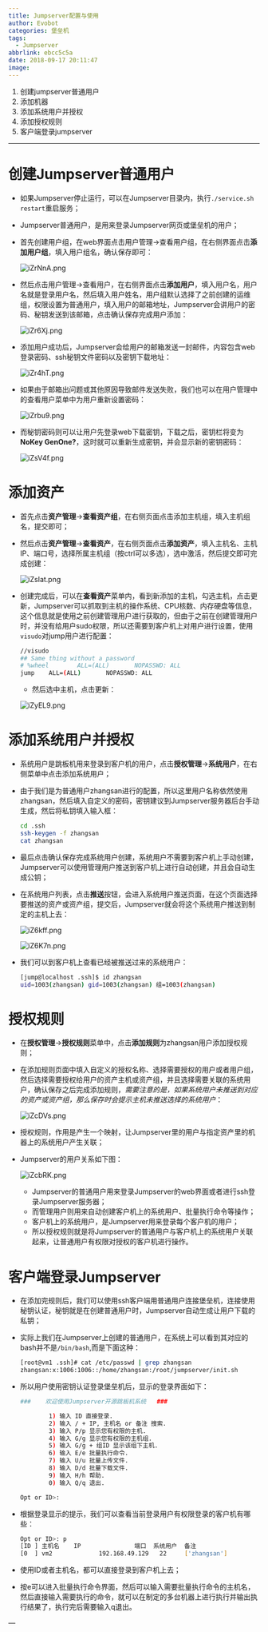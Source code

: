 ```yaml
---
title: Jumpserver配置与使用
author: Evobot
categories: 堡垒机
tags:
  - Jumpserver
abbrlink: ebcc5c5a
date: 2018-09-17 20:11:47
image:
---
```


1. 创建jumpserver普通用户
2. 添加机器
3. 添加系统用户并授权
4. 添加授权规则
5. 客户端登录jumpserver
<!--more-->
---

# 创建Jumpserver普通用户

- 如果Jumpserver停止运行，可以在Jumpserver目录内，执行`./service.sh restart`重启服务；

- Jumpserver普通用户，是用来登录Jumpserver网页或堡垒机的用户；

- 首先创建用户组，在web界面点击用户管理->查看用户组，在右侧界面点击**添加用户组**，填入用户组名，确认保存即可：

  ![iZrNnA.png](https://s1.ax1x.com/2018/09/17/iZrNnA.png)

- 然后点击用户管理->查看用户，在右侧界面点击**添加用户**，填入用户名，用户名就是登录用户名，然后填入用户姓名，用户组默认选择了之前创建的运维组，权限设置为普通用户，填入用户的邮箱地址，Jumpserver会讲用户的密码、秘钥发送到该邮箱，点击确认保存完成用户添加：

  ![iZr6Xj.png](https://s1.ax1x.com/2018/09/17/iZr6Xj.png)

- 添加用户成功后，Jumpserver会给用户的邮箱发送一封邮件，内容包含web登录密码、ssh秘钥文件密码以及密钥下载地址：

  ![iZr4hT.png](https://s1.ax1x.com/2018/09/17/iZr4hT.png)

- 如果由于邮箱出问题或其他原因导致邮件发送失败，我们也可以在用户管理中的查看用户菜单中为用户重新设置密码：

  ![iZrbu9.png](https://s1.ax1x.com/2018/09/17/iZrbu9.png)

- 而秘钥密码则可以让用户先登录web下载密钥，下载之后，密钥栏将变为**NoKey GenOne?**，这时就可以重新生成密钥，并会显示新的密钥密码：

  ![iZsV4f.png](https://s1.ax1x.com/2018/09/17/iZsV4f.png)

# 添加资产

- 首先点击**资产管理**->**查看资产组**，在右侧页面点击添加主机组，填入主机组名，提交即可；

- 然后点击**资产管理**->**查看资产**，在右侧页面点击**添加资产**，填入主机名、主机IP、端口号，选择所属主机组（按ctrl可以多选），选中激活，然后提交即可完成创建：

  ![iZsIat.png](https://s1.ax1x.com/2018/09/17/iZsIat.png)

- 创建完成后，可以在**查看资产**菜单内，看到新添加的主机，勾选主机，点击更新，Jumpserver可以抓取到主机的操作系统、CPU核数、内存硬盘等信息，这个信息就是使用之前创建管理用户进行获取的，但由于之前在创建管理用户时，并没有给用户sudo权限，所以还需要到客户机上对用户进行设置，使用`visudo`对jump用户进行配置：

  ```bash
  //visudo
  ## Same thing without a password
  # %wheel        ALL=(ALL)       NOPASSWD: ALL
  jump    ALL=(ALL)       NOPASSWD: ALL
  
  ```

  - 然后选中主机，点击更新：

  ![iZyEL9.png](https://s1.ax1x.com/2018/09/17/iZyEL9.png)

  

# 添加系统用户并授权

- 系统用户是跳板机用来登录到客户机的用户，点击**授权管理**->**系统用户**，在右侧菜单中点击添加系统用户；

- 由于我们是为普通用户zhangsan进行的配置，所以这里用户名称依然使用zhangsan，然后填入自定义的密码，密钥建议到Jumpserver服务器后台手动生成，然后将私钥填入输入框：

  ```bash
  cd .ssh
  ssh-keygen -f zhangsan
  cat zhangsan
  ```

- 最后点击确认保存完成系统用户创建，系统用户不需要到客户机上手动创建，Jumpserver可以使用管理用户推送到客户机上进行自动创建，并且会自动生成公钥；

- 在系统用户列表，点击**推送**按钮，会进入系统用户推送页面，在这个页面选择要推送的资产或资产组，提交后，Jumpserver就会将这个系统用户推送到制定的主机上去：

  ![iZ6kff.png](https://s1.ax1x.com/2018/09/17/iZ6kff.png)

  ![iZ6K7n.png](https://s1.ax1x.com/2018/09/17/iZ6K7n.png)

- 我们可以到客户机上查看已经被推送过来的系统用户：

  ```bash
  [jump@localhost .ssh]$ id zhangsan
  uid=1003(zhangsan) gid=1003(zhangsan) 组=1003(zhangsan)
  
  ```

# 授权规则

- 在**授权管理**->**授权规则**菜单中，点击**添加规则**为zhangsan用户添加授权规则；

- 在添加规则页面中填入自定义的授权名称、选择需要授权的用户或者用户组，然后选择需要授权给用户的资产主机或资产组，并且选择需要关联的系统用户，确认保存之后完成添加规则，*需要注意的是，如果系统用户未推送到对应的资产或资产组，那么保存时会提示主机未推送选择的系统用户*：

  ![iZcDVs.png](https://s1.ax1x.com/2018/09/17/iZcDVs.png)

- 授权规则，作用是产生一个映射，让Jumpserver里的用户与指定资产里的机器上的系统用户产生关联；

- Jumpserver的用户关系如下图：

  ![iZcbRK.png](https://s1.ax1x.com/2018/09/17/iZcbRK.png)

  - Jumpserver的普通用户用来登录Jumpserver的web界面或者进行ssh登录Jumpserver服务器；
  - 而管理用户则用来自动创建客户机上的系统用户、批量执行命令等操作；
  - 客户机上的系统用户，是Jumpserver用来登录每个客户机的用户；
  - 所以授权规则就是将Jumpserver的普通用户与客户机上的系统用户关联起来，让普通用户有权限对授权的客户机进行操作。

# 客户端登录Jumpserver

- 在添加完规则后，我们可以使用ssh客户端用普通用户连接堡垒机，连接使用秘钥认证，秘钥就是在创建普通用户时，Jumpserver自动生成让用户下载的私钥；

- 实际上我们在Jumpserver上创建的普通用户，在系统上可以看到其对应的bash并不是`/bin/bash`,而是下面这种：

  ```bash
  [root@vm1 .ssh]# cat /etc/passwd | grep zhangsan
  zhangsan:x:1006:1006::/home/zhangsan:/root/jumpserver/init.sh
  
  ```

- 所以用户使用密钥认证登录堡垒机后，显示的登录界面如下：

  ```bash
  ###    欢迎使用Jumpserver开源跳板机系统   ### 
  
          1) 输入 ID 直接登录.
          2) 输入 / + IP, 主机名 or 备注 搜索.
          3) 输入 P/p 显示您有权限的主机.
          4) 输入 G/g 显示您有权限的主机组.
          5) 输入 G/g + 组ID 显示该组下主机.
          6) 输入 E/e 批量执行命令.
          7) 输入 U/u 批量上传文件.
          8) 输入 D/d 批量下载文件.
          9) 输入 H/h 帮助.
          0) 输入 Q/q 退出.
  
  Opt or ID>: 
  
  ```

- 根据登录显示的提示，我们可以查看当前登录用户有权限登录的客户机有哪些：

  ```bash
  Opt or ID>: p
  [ID ] 主机名    IP               端口  系统用户  备注
  [0  ] vm2             192.168.49.129   22     ['zhangsan']  
  
  ```

- 使用ID或者主机名，都可以直接登录到客户机上去；

- 按e可以进入批量执行命令界面，然后可以输入需要批量执行命令的主机名，然后直接输入需要执行的命令，就可以在制定的多台机器上进行执行并输出执行结果了，执行完后需要输入q退出。

—
